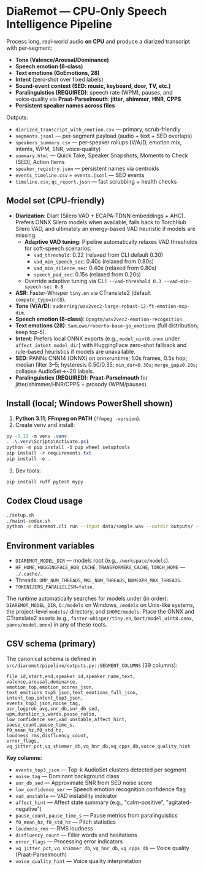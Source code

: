 # DiaRemot — CPU‑Only Speech Intelligence Pipeline

Process long, real‑world audio **on CPU** and produce a diarized transcript with per‑segment:
- **Tone (Valence/Arousal/Dominance)**
- **Speech emotion (8‑class)**
- **Text emotions (GoEmotions, 28)**
- **Intent** (zero‑shot over fixed labels)
- **Sound‑event context (SED: music, keyboard, door, TV, etc.)**
- **Paralinguistics (REQUIRED)**: speech rate (WPM), pauses, and voice‑quality via **Praat‑Parselmouth**: **jitter**, **shimmer**, **HNR**, **CPPS**
- **Persistent speaker names across files**

Outputs:
- `diarized_transcript_with_emotion.csv` — primary, scrub‑friendly
- `segments.jsonl` — per‑segment payload (audio + text + SED overlaps)
- `speakers_summary.csv` — per‑speaker rollups (V/A/D, emotion mix, intents, WPM, SNR, voice‑quality)
- `summary.html` — Quick Take, Speaker Snapshots, Moments to Check (SED), Action Items
- `speaker_registry.json` — persistent names via centroids
- `events_timeline.csv` + `events.jsonl` — SED events
- `timeline.csv`, `qc_report.json` — fast scrubbing + health checks

## Model set (CPU‑friendly)

- **Diarization**: Diart (Silero VAD + ECAPA‑TDNN embeddings + AHC). Prefers ONNX Silero models when available, falls back to TorchHub Silero VAD, and ultimately an energy-based VAD heuristic if models are missing.
  - **Adaptive VAD tuning**: Pipeline automatically relaxes VAD thresholds for soft-speech scenarios:
    - `vad_threshold`: 0.22 (relaxed from CLI default 0.30)
    - `vad_min_speech_sec`: 0.40s (relaxed from 0.80s)
    - `vad_min_silence_sec`: 0.40s (relaxed from 0.80s)
    - `speech_pad_sec`: 0.15s (relaxed from 0.20s)
  - Override adaptive tuning via CLI: `--vad-threshold 0.3 --vad-min-speech-sec 0.8`
- **ASR**: Faster‑Whisper `tiny.en` via CTranslate2 (default `compute_type=int8`).
- **Tone (V/A/D)**: `audeering/wav2vec2-large-robust-12-ft-emotion-msp-dim`.
- **Speech emotion (8‑class)**: `Dpngtm/wav2vec2-emotion-recognition`.
- **Text emotions (28)**: `SamLowe/roberta-base-go_emotions` (full distribution; keep top‑5).
- **Intent**: Prefers local ONNX exports (e.g., `model_uint8.onnx` under `affect_intent_model_dir`) with HuggingFace zero-shot fallback and rule-based heuristics if models are unavailable.
- **SED**: PANNs CNN14 (ONNX) on onnxruntime; 1.0s frames, 0.5s hop; median filter 3–5; hysteresis 0.50/0.35; `min_dur=0.30s`; `merge_gap≤0.20s`; collapse AudioSet→~20 labels.
- **Paralinguistics (REQUIRED)**: **Praat‑Parselmouth** for jitter/shimmer/HNR/CPPS + prosody (WPM/pauses).

## Install (local; Windows PowerShell shown)

1) **Python 3.11**; **FFmpeg on PATH** (`ffmpeg -version`).
2) Create venv and install:
```powershell
py -3.11 -m venv .venv
. .\.venv\Scripts\Activate.ps1
python -m pip install -U pip wheel setuptools
pip install -r requirements.txt
pip install -e .
```
3) Dev tools:
```powershell
pip install ruff pytest mypy
```

## Codex Cloud usage

```bash
./setup.sh
./maint-codex.sh
python -m diaremot.cli run --input data/sample.wav --outdir outputs/ --asr-compute-type int8
```

## Environment variables

- `DIAREMOT_MODEL_DIR` — models root (e.g., `/workspace/models`).
- `HF_HOME`, `HUGGINGFACE_HUB_CACHE`, `TRANSFORMERS_CACHE`, `TORCH_HOME` — `./.cache/`.
- Threads: `OMP_NUM_THREADS`, `MKL_NUM_THREADS`, `NUMEXPR_MAX_THREADS`.
- `TOKENIZERS_PARALLELISM=false`.

The runtime automatically searches for models under (in order): `DIAREMOT_MODEL_DIR`, `D:/models` on Windows, `/models` on Unix-like systems, the project-level `models/` directory, and `$HOME/models`. Place the ONNX and CTranslate2 assets (e.g., `faster-whisper/tiny.en`, `bart/model_uint8.onnx`, `panns/model.onnx`) in any of these roots.

## CSV schema (primary)

The canonical schema is defined in `src/diaremot/pipeline/outputs.py::SEGMENT_COLUMNS` (39 columns):

```
file_id,start,end,speaker_id,speaker_name,text,
valence,arousal,dominance,
emotion_top,emotion_scores_json,
text_emotions_top5_json,text_emotions_full_json,
intent_top,intent_top3_json,
events_top3_json,noise_tag,
asr_logprob_avg,snr_db,snr_db_sed,
wpm,duration_s,words,pause_ratio,
low_confidence_ser,vad_unstable,affect_hint,
pause_count,pause_time_s,
f0_mean_hz,f0_std_hz,
loudness_rms,disfluency_count,
error_flags,
vq_jitter_pct,vq_shimmer_db,vq_hnr_db,vq_cpps_db,voice_quality_hint
```

**Key columns:**
- `events_top3_json` — Top-k AudioSet clusters detected per segment
- `noise_tag` — Dominant background class
- `snr_db_sed` — Approximate SNR from SED noise score
- `low_confidence_ser` — Speech emotion recognition confidence flag
- `vad_unstable` — VAD instability indicator
- `affect_hint` — Affect state summary (e.g., "calm-positive", "agitated-negative")
- `pause_count`, `pause_time_s` — Pause metrics from paralinguistics
- `f0_mean_hz`, `f0_std_hz` — Pitch statistics
- `loudness_rms` — RMS loudness
- `disfluency_count` — Filler words and hesitations
- `error_flags` — Processing error indicators
- `vq_jitter_pct`, `vq_shimmer_db`, `vq_hnr_db`, `vq_cpps_db` — Voice quality (Praat-Parselmouth)
- `voice_quality_hint` — Voice quality interpretation
